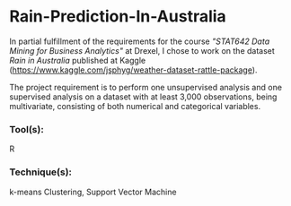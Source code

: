 # Rain-Prediction-In-Australia
In partial fulfillment of the requirements for the course *"STAT642 Data Mining for Business Analytics"* at Drexel, I chose to work on the dataset *Rain in Australia* published at Kaggle (https://www.kaggle.com/jsphyg/weather-dataset-rattle-package).

The project requirement is to perform one unsupervised analysis and one supervised analysis on a dataset with at least 3,000 observations, being multivariate, consisting of both numerical and categorical variables.

### Tool(s): 
R
### Technique(s): 
k-means Clustering, Support Vector Machine
